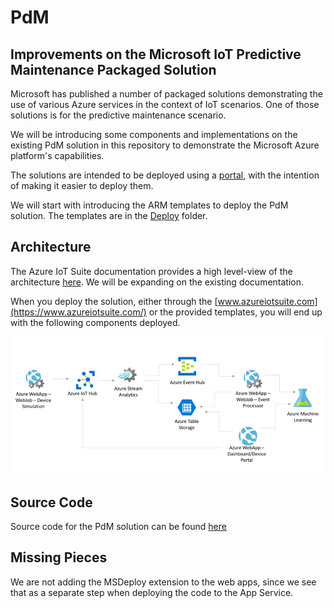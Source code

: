 # PdM
## Improvements on the Microsoft IoT Predictive Maintenance Packaged Solution
Microsoft has published a number of packaged solutions demonstrating the use of various Azure services in the context of IoT scenarios. One of those solutions is for the predictive maintenance scenario.

We will be introducing some components and implementations on the existing PdM solution in this repository to demonstrate the Microsoft Azure platform's capabilities.

The solutions are intended to be deployed using a [portal](https://www.azureiotsuite.com/), with the intention of making it easier to deploy them.

We will start with introducing the ARM templates to deploy the PdM solution. The templates are in the [Deploy](./Deploy/README.md) folder.

## Architecture
The Azure IoT Suite documentation provides a high level-view of the architecture [here](https://docs.microsoft.com/en-us/azure/iot-suite/iot-suite-predictive-walkthrough). We will be expanding on the existing documentation.

When you deploy the solution, either through the [www.azureiotsuite.com](https://www.azureiotsuite.com/) or the provided templates, you will end up with the following components deployed.

![architecture](./Assets/img/Architecture.png)

## Source Code
Source code for the PdM solution can be found [here](https://github.com/Azure/azure-iot-predictive-maintenance)

## Missing Pieces
We are not adding the MSDeploy extension to the web apps, since we see that as a separate step when deploying the code to the App Service.